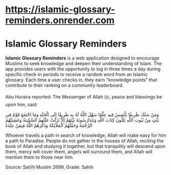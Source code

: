 
# https://islamic-glossary-reminders.onrender.com


# Islamic Glossary Reminders

**Islamic Glossary Reminders** is a web application designed to encourage Muslims to seek knowledge and deepen their understanding of Islam. The app provides users with the opportunity to log in three times a day during specific check-in periods to receive a random word from an Islamic glossary. Each time a user checks in, they earn "knowledge points" that contribute to their ranking on a community leaderboard.


Abu Huraira reported: The Messenger of Allah ﷺ, peace and blessings be upon him, said:

وَمَنْ سَلَكَ طَرِيقًا يَلْتَمِسُ فِيهِ عِلْمًا سَهَّلَ اللَّهُ لَهُ بِهِ طَرِيقًا إِلَى الْجَنَّةِ وَمَا اجْتَمَعَ قَوْمٌ فِي بَيْتٍ مِنْ بُيُوتِ اللَّهِ يَتْلُونَ كِتَابَ اللَّهِ وَيَتَدَارَسُونَهُ بَيْنَهُمْ إِلاَّ نَزَلَتْ عَلَيْهِمُ السَّكِينَةُ وَغَشِيَتْهُمُ الرَّحْمَةُ وَحَفَّتْهُمُ الْمَلاَئِكَةُ وَذَكَرَهُمُ اللَّهُ فِيمَنْ عِنْدَهُ

Whoever travels a path in search of knowledge, Allah will make easy for him a path to Paradise. People do not gather in the houses of Allah, reciting the book of Allah and studying it together, but that tranquility will descend upon them, mercy will cover them, angels will surround them, and Allah will mention them to those near him.

Source: Ṣaḥīḥ Muslim 2699, Grade: Sahih
